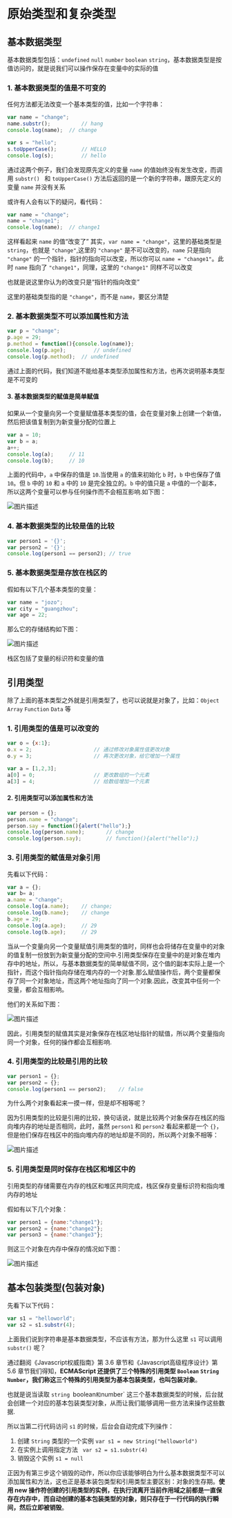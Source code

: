 # 原始类型和复杂类型

## 基本数据类型

基本数据类型包括：`undefined` `null` `number` `boolean` `string`，基本数据类型是按值访问的，就是说我们可以操作保存在变量中的实际的值

### 1. 基本数据类型的值是不可变的

任何方法都无法改变一个基本类型的值，比如一个字符串：

```javascript
var name = "change";
name.substr();			// hang
console.log(name);	// change

var s = "hello";
s.toUpperCase();		// HELLO
console.log(s);			// hello
```

通过这两个例子，我们会发现原先定义的变量 `name` 的值始终没有发生改变，而调用 `substr() ` 和 `toUpperCase()` 方法后返回的是一个新的字符串，跟原先定义的变量 `name` 并没有关系

或许有人会有以下的疑问，看代码：

```javascript
var name = "change";
name = "change1";
console.log(name);	// change1
```

这样看起来 `name` 的值“改变了”
其实，`var name = "change"`，这里的基础类型是 `string`，也就是 `"change"`,这里的 `"change"` 是不可以改变的，`name` 只是指向 `"change"` 的一个指针，指针的指向可以改变，所以你可以 `name = "change1"`。此时 `name` 指向了 `"change1"`，同理，这里的 `"change1"` 同样不可以改变

也就是说这里你认为的改变只是“指针的指向改变”

这里的基础类型指的是 `"change"`，而不是 `name`，要区分清楚

### 2. 基本数据类型不可以添加属性和方法

```javascript
var p = "change";
p.age = 29;
p.method = function(){console.log(name)};
console.log(p.age);			// undefined
console.log(p.method);	// undefined
```

通过上面的代码，我们知道不能给基本类型添加属性和方法，也再次说明基本类型是不可变的

#### 3. 基本数据类型的赋值是简单赋值

如果从一个变量向另一个变量赋值基本类型的值，会在变量对象上创建一个新值，然后把该值复制到为新变量分配的位置上

```javascript
var a = 10;
var b = a;
a++;
console.log(a);		// 11
console.log(b);		// 10
```

上面的代码中，`a` 中保存的值是 `10`.当使用 `a` 的值来初始化 `b` 时，`b` 中也保存了值 `10`。但 `b` 中的 `10` 和 `a` 中的 `10` 是完全独立的。`b` 中的值只是 `a` 中值的一个副本，所以这两个变量可以参与任何操作而不会相互影响.如下图：

![图片描述](https://segmentfault.com/img/bVJH71?w=652&h=143)

### 4. 基本数据类型的比较是值的比较

```javascript
var person1 = '{}';
var person2 = '{}';
console.log(person1 == person2); // true
```

### 5. 基本数据类型是存放在栈区的

假如有以下几个基本类型的变量：

```javascript
var name = "jozo";
var city = "guangzhou";
var age = 22;
```

那么它的存储结构如下图：

![图片描述](https://segmentfault.com/img/bVJH77?w=373&h=168)

栈区包括了变量的标识符和变量的值

## 引用类型

除了上面的基本类型之外就是引用类型了，也可以说就是对象了，比如：`Object` `Array` `Function` `Data` 等

### 1. 引用类型的值是可以改变的

```javascript
var o = {x:1};
o.x = 2;					// 通过修改对象属性值更改对象
o.y = 3;					// 再次更改对象，给它增加一个属性

var a = [1,2,3];
a[0] = 0;					// 更改数组的一个元素
a[3] = 4;					// 给数组增加一个元素
```

#### 2. 引用类型可以添加属性和方法

```javascript
var person = {};
person.name = "change";
person.say = function(){alert("hello");}
console.log(person.name);		// change
console.log(person.say);		// function(){alert("hello");}
```

### 3. 引用类型的赋值是对象引用

先看以下代码：

```javascript
var a = {};
var b= a;
a.name = "change";
console.log(a.name);	// change;
console.log(b.name);	// change
b.age = 29;
console.log(a.age); 	// 29
console.log(b.age); 	// 29
```

当从一个变量向另一个变量赋值引用类型的值时，同样也会将储存在变量中的对象的值复制一份放到为新变量分配的空间中.引用类型保存在变量中的是对象在堆内存中的地址，所以，与基本数据类型的简单赋值不同，这个值的副本实际上是一个指针，而这个指针指向存储在堆内存的一个对象.那么赋值操作后，两个变量都保存了同一个对象地址，而这两个地址指向了同一个对象.因此，改变其中任何一个变量，都会互相影响。

他们的关系如下图：

![图片描述](https://segmentfault.com/img/bVJH8Q?w=650&h=295)

因此，引用类型的赋值其实是对象保存在栈区地址指针的赋值，所以两个变量指向同一个对象，任何的操作都会互相影响.

### 4. 引用类型的比较是引用的比较

```javascript
var person1 = {};
var person2 = {};
console.log(person1 == person2);	// false
```

为什么两个对象看起来一摸一样，但是却不相等呢？

因为引用类型的比较是引用的比较，换句话说，就是比较两个对象保存在栈区的指向堆内存的地址是否相同，此时，虽然 `person1` 和 `person2` 看起来都是一个 `{}`，但是他们保存在栈区中的指向堆内存的地址却是不同的，所以两个对象不相等：

![图片描述](https://segmentfault.com/img/bVJH85?w=641&h=127)

### 5. 引用类型是同时保存在栈区和堆区中的

引用类型的存储需要在内存的栈区和堆区共同完成，栈区保存变量标识符和指向堆内存的地址

假如有以下几个对象：

```javascript
var person1 = {name:"change1"};
var person2 = {name:"change2"};
var person3 = {name:"change3"};
```

则这三个对象在内存中保存的情况如下图：

![图片描述](https://segmentfault.com/img/bVJH88?w=636&h=169)

## 基本包装类型(包装对象)

先看下以下代码：

```javascript
var s1 = "helloworld";
var s2 = s1.substr(4);
```

上面我们说到字符串是基本数据类型，不应该有方法，那为什么这里 `s1` 可以调用 `substr()` 呢？

通过翻阅《Javascript权威指南》第 3.6 章节和《Javascript高级程序设计》第 5.6 章节我们得知，**ECMAScript 还提供了三个特殊的引用类型 `Boolean` `String` `Number`，我们称这三个特殊的引用类型为基本包装类型，也叫包装对象**。

也就是说当读取 `string `boolean` 和 `number` 这三个基本数据类型的时候，后台就会创建一个对应的基本包装类型对象，从而让我们能够调用一些方法来操作这些数据.

所以当第二行代码访问 `s1` 的时候，后台会自动完成下列操作：

1. 创建 `String` 类型的一个实例 `var s1 = new String("helloworld")`
2. 在实例上调用指定方法 ` var s2 = s1.substr(4)`
3. 销毁这个实例 `s1 = null`

正因为有第三步这个销毁的动作，所以你应该能够明白为什么基本数据类型不可以添加属性和方法，这也正是基本装包类型和引用类型主要区别：对象的生存期。**使用 new 操作符创建的引用类型的实例，在执行流离开当前作用域之前都是一直保存在内存中，而自动创建的基本包装类型的对象，则只存在于一行代码的执行瞬间，然后立即被销毁**。